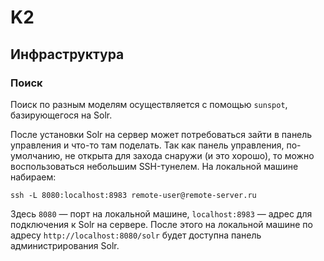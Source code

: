 # K2

## Инфраструктура

### Поиск

Поиск по разным моделям осуществляется с помощью `sunspot`, базирующегося
на Solr.

После установки Solr на сервер может потребоваться зайти в панель управления
и что-то там поделать. Так как панель управления, по-умолчанию, не открыта
для захода снаружи (и это хорошо), то можно воспользоваться небольшим
SSH-тунелем. На локальной машине набираем:
```
ssh -L 8080:localhost:8983 remote-user@remote-server.ru
```
Здесь `8080` — порт на локальной машине, `localhost:8983` — адрес
для подключения к Solr на сервере. После этого на локальной машине по адресу
`http://localhost:8080/solr` будет доступна панель администрирования Solr.
